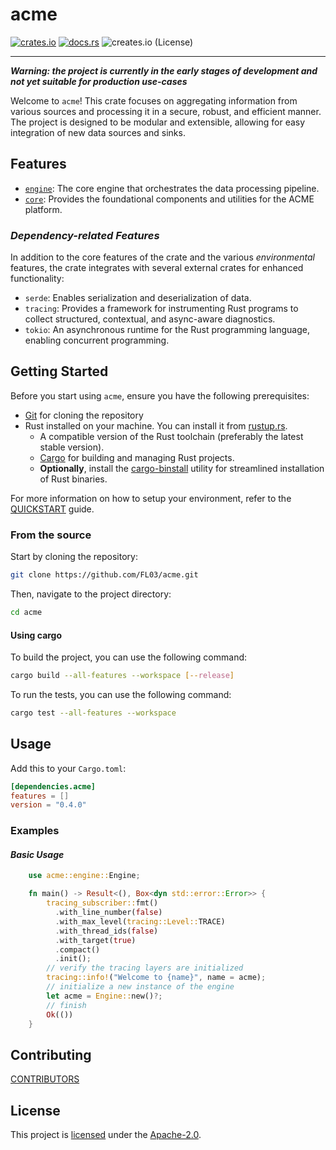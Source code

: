 # acme

[![crates.io](https://img.shields.io/crates/v/acme?logo=rust&style=for-the-badge)](https://crates.io/crates/acme)
[![docs.rs](https://img.shields.io/docsrs/acme?style=for-the-badge&logo=rust)](https://docs.rs/acme)
![creates.io (License)](https://img.shields.io/crates/l/acme?logo=rust&style=for-the-badge)

***

_**Warning: the project is currently in the early stages of development and not yet suitable for production use-cases**_

Welcome to `acme`! This crate focuses on aggregating information from various sources and processing it in a secure, robust, and efficient manner. The project is designed to be modular and extensible, allowing for easy integration of new data sources and sinks.

## Features

- [`engine`](https://docs.rs/acme-engine/latest/acme_engine/): The core engine that orchestrates the data processing pipeline.
- [`core`](https://docs.rs/acme-core/latest/acme_core/): Provides the foundational components and utilities for the ACME platform.

### _Dependency-related Features_

In addition to the core features of the crate and the various _environmental_ features, the crate integrates with several external crates for enhanced functionality:

- `serde`: Enables serialization and deserialization of data.
- `tracing`: Provides a framework for instrumenting Rust programs to collect structured, contextual, and async-aware diagnostics.
- `tokio`: An asynchronous runtime for the Rust programming language, enabling concurrent programming.

## Getting Started

Before you start using `acme`, ensure you have the following prerequisites:

- [Git](https://git-scm.com/) for cloning the repository
- Rust installed on your machine. You can install it from [rustup.rs](https://rustup.rs/).
  - A compatible version of the Rust toolchain (preferably the latest stable version).
  - [Cargo](https://doc.rust-lang.org/cargo/) for building and managing Rust projects.
  - **Optionally**, install the [cargo-binstall](https://github.com/cargo-bins/cargo-binstall) utility for streamlined installation of Rust binaries.

For more information on how to setup your environment, refer to the [QUICKSTART](https://github.com/acme/blob/main/QUICKSTART.md) guide.

### From the source

Start by cloning the repository:

```bash
git clone https://github.com/FL03/acme.git
```

Then, navigate to the project directory:

```bash
cd acme
```

#### Using cargo

To build the project, you can use the following command:

```bash
cargo build --all-features --workspace [--release]
```

To run the tests, you can use the following command:

```bash
cargo test --all-features --workspace
```

## Usage

Add this to your `Cargo.toml`:

```toml
[dependencies.acme]
features = []
version = "0.4.0"
```

### Examples

#### _Basic Usage_

```rust
    use acme::engine::Engine;

    fn main() -> Result<(), Box<dyn std::error::Error>> {
        tracing_subscriber::fmt()
          .with_line_number(false)
          .with_max_level(tracing::Level::TRACE)
          .with_thread_ids(false)
          .with_target(true)
          .compact()
          .init();
        // verify the tracing layers are initialized
        tracing::info!("Welcome to {name}", name = acme);
        // initialize a new instance of the engine
        let acme = Engine::new()?;
        // finish
        Ok(())
    }
```

## Contributing

[CONTRIBUTORS](https://github.com/acme/blob/main/CONTRIBUTORS.md)

## License

This project is [licensed](https://github.com/FL03/acme/blob/main/LICENSE) under the [Apache-2.0](https://opensource.org/license/apache-2-0).
